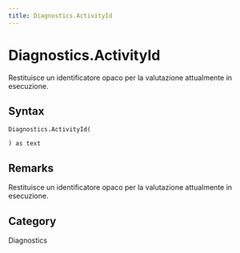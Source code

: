 ```yaml
---
title: Diagnostics.ActivityId
---
```


# Diagnostics.ActivityId


Restituisce un identificatore opaco per la valutazione attualmente in esecuzione.


## Syntax

```powerquery
Diagnostics.ActivityId(

) as text
```


## Remarks

Restituisce un identificatore opaco per la valutazione attualmente in esecuzione.



## Category
Diagnostics
